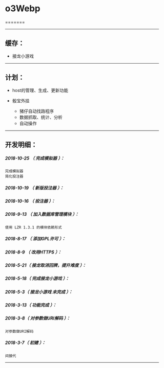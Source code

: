 # o3Webp
=======

*******************************************************************

缓存：
-------------------------------------------------------------------

- 接龙小游戏

*******************************************************************

计划：
-------------------------------------------------------------------

- host的管理、生成、更新功能

- 骰宝外挂
	- 猪仔自动找路程序
	- 数据抓取、统计、分析
	- 自动操作

*******************************************************************





开发明细：
-------------------------------------------------------------------

##### 2018-10-25 （ 完成模拟器 ）：
	完成模拟器
	简化投注器

##### 2018-10-19 （ 新版投注器 ）：

##### 2018-10-16 （ 投注器 ）：

##### 2018-9-13 （ 加入数据库管理模块 ）：
	使用 LZR 1.3.1 的模块依赖形式

##### 2018-8-17 （ 添加GPL许可 ）：

##### 2018-8-9 （ 改用HTTPS ）：

##### 2018-5-21（ 接龙取消回牌，提升难度 ）：

##### 2018-5-18（ 完成接龙小游戏 ）：

##### 2018-5-3（ 接龙小游戏 未完成 ）：

##### 2018-3-13（ 功能完成 ）：

##### 2018-3-8（ 对参数做URI解码 ）：
	对参数做URI解码

##### 2018-3-7（ 初建 ）：
	间接代

*******************************************************************
